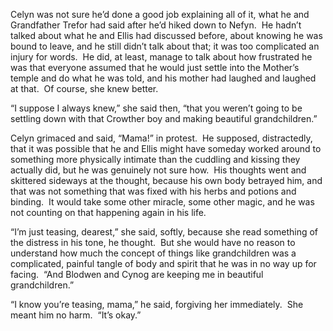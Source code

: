 Celyn was not sure he’d done a good job explaining all of it, what he and Grandfather Trefor had said after he’d hiked down to Nefyn.  He hadn’t talked about what he and Ellis had discussed before, about knowing he was bound to leave, and he still didn’t talk about that; it was too complicated an injury for words.  He did, at least, manage to talk about how frustrated he was that everyone assumed that he would just settle into the Mother’s temple and do what he was told, and his mother had laughed and laughed at that.  Of course, she knew better.  

“I suppose I always knew,” she said then, “that you weren’t going to be settling down with that Crowther boy and making beautiful grandchildren.”  

Celyn grimaced and said, “Mama!” in protest.  He supposed, distractedly, that it was possible that he and Ellis might have someday worked around to something more physically intimate than the cuddling and kissing they actually did, but he was genuinely not sure how.  His thoughts went and skittered sideways at the thought, because his own body betrayed him, and that was not something that was fixed with his herbs and potions and binding.  It would take some other miracle, some other magic, and he was not counting on that happening again in his life.  

“I’m just teasing, dearest,” she said, softly, because she read something of the distress in his tone, he thought.  But she would have no reason to understand how much the concept of things like grandchildren was a complicated, painful tangle of body and spirit that he was in no way up for facing.  “And Blodwen and Cynog are keeping me in beautiful grandchildren.”  

“I know you’re teasing, mama,” he said, forgiving her immediately.  She meant him no harm.  “It’s okay.”  